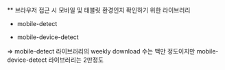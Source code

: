 ** 브라우저 접근 시 모바일 및 태블릿 환경인지 확인하기 위한 라이브러리

  - mobile-detect

  - mobile-device-detect

  => mobile-detect 라이브러리의 weekly download 수는 백만 정도이지만 mobile-device-detect 라이브러리는 2만정도
